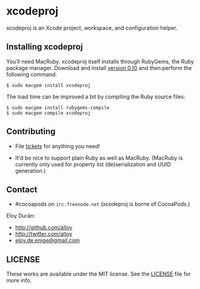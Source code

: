 # xcodeproj

xcodeproj is an Xcode project, workspace, and configuration helper.


## Installing xcodeproj

You’ll need MacRuby. xcodeproj itself installs through RubyGems, the Ruby
package manager. Download and install [version 0.10][macruby] and then perform
the following command:

    $ sudo macgem install xcodeproj

The load time can be improved a bit by compiling the Ruby source files:

    $ sudo macgem install rubygems-compile
    $ sudo macgem compile xcodeproj


## Contributing

* File [tickets][tickets] for anything you need!

* It'd be nice to support plain Ruby as well as MacRuby. (MacRuby is currently 
  only used for property list (de)serialization and UUID generation.)


## Contact

* #cocoapods on `irc.freenode.net` (xcodeproj is borne of CocoaPods.)

Eloy Durán:

* http://github.com/alloy
* http://twitter.com/alloy
* eloy.de.enige@gmail.com


## LICENSE

These works are available under the MIT license. See the [LICENSE][license] file
for more info.


[macruby]: http://www.macruby.org/files
[xcodeproj]: https://github.com/alloy/xcodeproj
[tickets]: https://github.com/alloy/xcodeproj/issues
[license]: xcodeproj/blob/master/LICENSE
